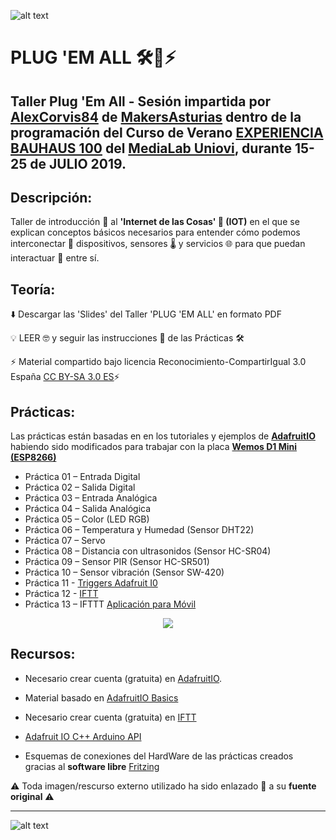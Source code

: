 ![alt text](https://github.com/alexcorvis84/plugemall/blob/master/Images/PlugEmAll.png "Plug'Em All")


# PLUG 'EM ALL 🛠️🔌⚡

## Taller Plug 'Em All - Sesión impartida por [AlexCorvis84](https://twitter.com/AlexCorvis84) de [MakersAsturias](http://makersasturias.com/) dentro de la programación del Curso de Verano [EXPERIENCIA BAUHAUS 100](https://www.unioviedo.es/medialab/actividades/experiencia-bauhaus-100/) del [MediaLab Uniovi](https://www.unioviedo.es/medialab/), durante 15-25 de JULIO 2019.

## Descripción: 

Taller de introducción 💊 al **'Internet de las Cosas' 📡 (IOT)** en el que se explican conceptos básicos necesarios para entender cómo podemos interconectar 🔌 dispositivos, sensores 🌡️  y servicios 🌐 para que puedan interactuar 🔄 entre sí.

## Teoría:

⬇️ Descargar las 'Slides' del Taller 'PLUG 'EM ALL' en formato PDF

💡 LEER 🤓 y seguir las instrucciones 📓 de las Prácticas 🛠️

⚡ Material compartido bajo licencia Reconocimiento-CompartirIgual 3.0 España [CC BY-SA 3.0 ES](https://creativecommons.org/licenses/by-sa/3.0/es/)⚡

## Prácticas:

Las prácticas están basadas en en los tutoriales y ejemplos de **[AdafruitIO](https://io.adafruit.com/)** habiendo sido modificados para trabajar con la placa **[Wemos D1 Mini (ESP8266)](https://wiki.wemos.cc/products:d1:d1_mini)**

* Práctica 01 – Entrada Digital
* Práctica 02 – Salida Digital
* Práctica 03 – Entrada Analógica
* Práctica 04 – Salida Analógica
* Práctica 05 – Color (LED RGB)
* Práctica 06 – Temperatura y Humedad (Sensor DHT22)
* Práctica 07 – Servo
* Práctica 08 – Distancia con ultrasonidos (Sensor HC-SR04)
* Práctica 09 – Sensor PIR (Sensor HC-SR501)
* Práctica 10 – Sensor vibración (Sensor SW-420)
* Práctica 11 - [Triggers Adafruit I0](https://learn.adafruit.com/crickit-and-adafruitio/setting-up-triggers)
* Práctica 12 - [IFTT](https://ifttt.com/)
* Práctica 13 – IFTTT [Aplicación para Móvil](https://play.google.com/store/apps/details?id=com.ifttt.ifttt&hl=es)

<p align="center"> 
<img src="https://github.com/alexcorvis84/plugemall/blob/master/Images/io-loading.gif">
</p>

## Recursos:

* Necesario crear cuenta (gratuita) en [AdafruitIO](https://io.adafruit.com/). 

* Material basado en [AdafruitIO Basics](https://learn.adafruit.com/welcome-to-adafruit-io/projects)

* Necesario crear cuenta (gratuita) en [IFTT](https://ifttt.com/)

* [Adafruit IO C++ Arduino API](https://github.com/adafruit/Adafruit_IO_Arduino)

* Esquemas de conexiones del HardWare de las prácticas creados gracias al **software libre** [Fritzing](https://fritzing.org/home/)

⚠️ Toda imagen/rescurso externo utilizado ha sido enlazado 🔗 a su **fuente original** ⚠️

***

![alt text](https://www.unioviedo.es/medialab/wp-content/uploads/2019/06/Cartel_CURSO-VERANO_bauhaus-1-768x1086.png "Experiencia Bauhaus 100")
